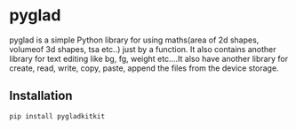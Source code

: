 # pyglad

pyglad is a simple Python library for using maths(area of 2d shapes, volumeof 3d shapes, tsa etc..) just by a function. It also contains another library for text editing like bg, fg, weight etc....It also have another library for create, read, write, copy, paste, append the files from the device storage.

## Installation  
```sh
pip install pygladkitkit